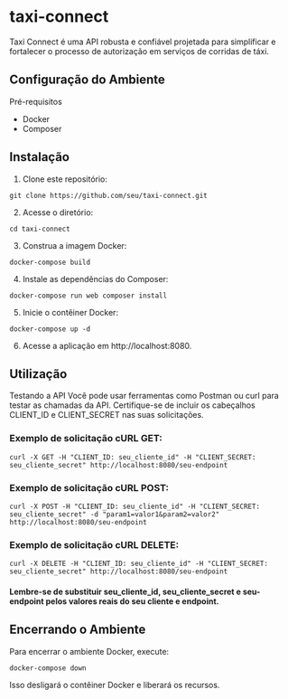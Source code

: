 # taxi-connect
Taxi Connect é uma API robusta e confiável projetada para simplificar e fortalecer o processo de autorização em serviços de corridas de táxi.

## Configuração do Ambiente
Pré-requisitos

- Docker
- Composer

## Instalação
1. Clone este repositório:

```
git clone https://github.com/seu/taxi-connect.git
```

2. Acesse o diretório:
```
cd taxi-connect
```

3. Construa a imagem Docker:
```
docker-compose build
```

4. Instale as dependências do Composer:
```
docker-compose run web composer install
```

5. Inicie o contêiner Docker:
```
docker-compose up -d
```

6. Acesse a aplicação em http://localhost:8080.

## Utilização
Testando a API
Você pode usar ferramentas como Postman ou curl para testar as chamadas da API. Certifique-se de incluir os cabeçalhos CLIENT_ID e CLIENT_SECRET nas suas solicitações.

### Exemplo de solicitação cURL GET:

```
curl -X GET -H "CLIENT_ID: seu_cliente_id" -H "CLIENT_SECRET: seu_cliente_secret" http://localhost:8080/seu-endpoint
```
### Exemplo de solicitação cURL POST:

```
curl -X POST -H "CLIENT_ID: seu_cliente_id" -H "CLIENT_SECRET: seu_cliente_secret" -d "param1=valor1&param2=valor2" http://localhost:8080/seu-endpoint
```
### Exemplo de solicitação cURL DELETE:

```
curl -X DELETE -H "CLIENT_ID: seu_cliente_id" -H "CLIENT_SECRET: seu_cliente_secret" http://localhost:8080/seu-endpoint
```

#### Lembre-se de substituir seu_cliente_id, seu_cliente_secret e seu-endpoint pelos valores reais do seu cliente e endpoint.

## Encerrando o Ambiente
Para encerrar o ambiente Docker, execute:

```
docker-compose down
```
Isso desligará o contêiner Docker e liberará os recursos.